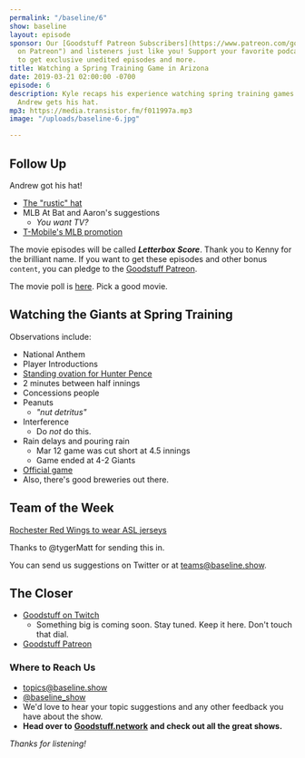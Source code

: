 ```yaml
---
permalink: "/baseline/6"
show: baseline
layout: episode
sponsor: Our [Goodstuff Patreon Subscribers](https://www.patreon.com/goodstuff "Goodstuff
  on Patreon") and listeners just like you! Support your favorite podcasts directly
  to get exclusive unedited episodes and more.
title: Watching a Spring Training Game in Arizona
date: 2019-03-21 02:00:00 -0700
episode: 6
description: Kyle recaps his experience watching spring training games in Arizona.
  Andrew gets his hat.
mp3: https://media.transistor.fm/f011997a.mp3
image: "/uploads/baseline-6.jpg"

---
```

## Follow Up

Andrew got his hat!

* [The "rustic" hat](https://www.mlbshop.com/cincinnati-reds/mens-cincinnati-reds-new-era-red-team-rustic-9twenty-adjustable-hat/t-14993191+p-800477631292+z-8-1122384367)
* MLB At Bat and Aaron's suggestions
  * _You want TV?_
* [T-Mobile's MLB promotion](https://www.t-mobile.com/mlb)

The movie episodes will be called **_Letterbox Score_**. Thank you to Kenny for the brilliant name. If you want to get these episodes and other bonus `content`, you can pledge to the [Goodstuff Patreon](https://patreon.com/goodstuff).

The movie poll is [here](https://twitter.com/baseline_show/status/1108140283869491201). Pick a good movie.

## Watching the Giants at Spring Training

Observations include:

* National Anthem
* Player Introductions
* [Standing ovation for Hunter Pence](https://www.mlb.com/news/hunter-pence-has-big-day-vs-giants)
* 2 minutes between half innings
* Concessions people
* Peanuts
  * _"nut detritus"_
* Interference
  * Do _not_ do this.
* Rain delays and pouring rain
  * Mar 12 game was cut short at 4.5 innings
  * Game ended at 4-2 Giants
* [Official game](https://en.wikipedia.org/wiki/Official_game)
* Also, there's good breweries out there.

## Team of the Week

[Rochester Red Wings to wear ASL jerseys](https://www.mlb.com/cut4/red-wings-to-wear-asl-jerseys-on-deaf-culture-day)

Thanks to @tygerMatt for sending this in.

You can send us suggestions on Twitter or at [teams@baseline.show](mailto:teams@baseline.show).

## The Closer

* [Goodstuff on Twitch](https://twitch.tv/gstv)
  * Something big is coming soon. Stay tuned. Keep it here. Don't touch that dial.
* [Goodstuff Patreon](https://patreon.com/goodstuff)

### **Where to Reach Us**

* [topics@baseline.show](mailto:topics@baseline.show)
* [@baseline_show](https://twitter.com/baseline_show)
* We'd love to hear your topic suggestions and any other feedback you have about the show.
* **Head over to** [**Goodstuff.network**](http://goodstuff.network/) **and check out all the great shows.**

_Thanks for listening!_